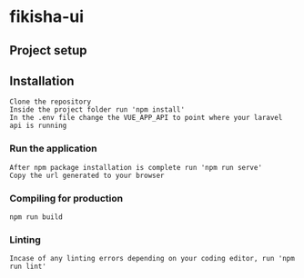 # fikisha-ui

## Project setup

## Installation
```
Clone the repository 
Inside the project folder run 'npm install'
In the .env file change the VUE_APP_API to point where your laravel api is running

```

### Run the application
```
After npm package installation is complete run 'npm run serve'
Copy the url generated to your browser

```

### Compiling for production
```
npm run build
```

### Linting
```
Incase of any linting errors depending on your coding editor, run 'npm run lint'

```

